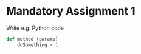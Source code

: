 # Mandatory Assignment 1

Write e.g. Python code 
```python
def method (params)
    doSomething = 1

```


